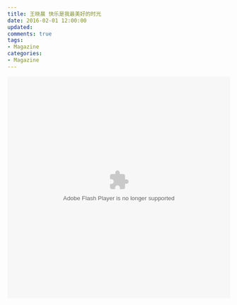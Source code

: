 ```yaml
---
title: 王晓晨 快乐是我最美好的时光
date: 2016-02-01 12:00:00
updated:
comments: true
tags:
- Magazine
categories:
- Magazine
---
```


<!--more-->

<embed src="http://www.tudou.com/l/JlZjb4Ex9Sk/&bid=05&iid=249559346&resourceId=0_05_05_99/v.swf" type="application/x-shockwave-flash" allowscriptaccess="always" allowfullscreen="true" wmode="opaque" width="100%" height="500"></embed>
